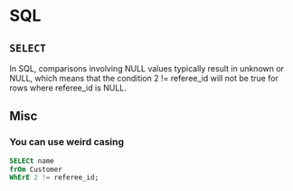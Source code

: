 # SQL

## `SELECT`

In SQL, comparisons involving NULL values typically result in unknown or NULL, which means that the condition 2 != referee_id will not be true for rows where referee_id is NULL.


## Misc

### You can use weird casing
```sql
SELECt name
frOm Customer
WhErE 2 != referee_id;
```